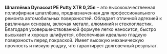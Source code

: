 **Шпатлёвка Dynacoat PE Putty XTR 0,25л** – это высококачественная полиэфирная шпатлёвка, предназначенная для профессионального ремонта автомобильных поверхностей. Обладает отличной адгезией к различным основам, включая металл, алюминий и стеклопластик. Благодаря усовершенствованной формуле легко наносится, быстро высыхает и хорошо шлифуется, обеспечивая идеально гладкую поверхность перед покраской. Имеет высокую механическую прочность и низкую усадку, что гарантирует долговечный результат.
